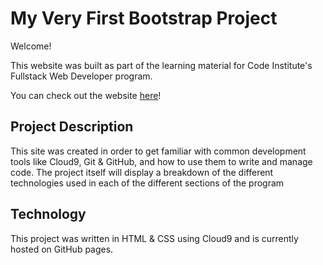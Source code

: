 # My Very First Bootstrap Project

Welcome!

This website was built as part of the learning material for Code Institute's Fullstack Web Developer program.

You can check out the website [here](https:.)!

## Project Description
This site was created in order to get familiar with common development tools like Cloud9, Git & GitHub, and how to use them to write and manage code. The project itself will display a breakdown of the different technologies used in each of the different sections of the program

## Technology
This project was written in HTML & CSS using Cloud9 and is currently hosted on GitHub pages.
